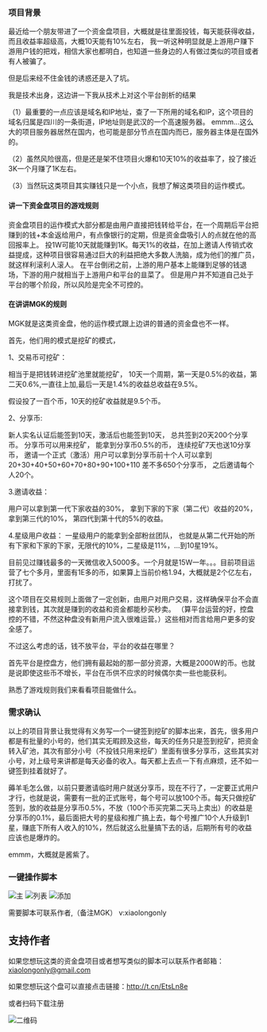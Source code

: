 ### 项目背景

最近给一个朋友带进了一个资金盘项目，大概就是往里面投钱，每天能获得收益，而且收益率超级高，大概10天能有10%左右，
我一听这种明显就是上游用户赚下游用户钱的把戏，相信大家也都明白，也知道一些身边的人有做过类似的项目或者有人被骗了。

但是后来经不住金钱的诱惑还是入了坑。

我是技术出身，这边讲一下我从技术上对这个平台剖析的结果

（1）最重要的一点应该是域名和IP地址，查了一下所用的域名和IP，这个项目的域名归属是四川的一条街道，IP地址则是武汉的一个高速服务器。
emmm...这么大的项目服务器居然在国内，也可能是部分节点在国内而已，服务器主体是在国外的。

（2）虽然风险很高，但是还是架不住项目火爆和10天10%的收益率了，投了接近3K一个月赚了1K左右。

（3）当然玩这类项目其实赚钱只是一个小点，我想了解这类项目的运作模式。

#### 讲一下资金盘项目的游戏规则

资金盘项目的运作模式大部分都是由用户直接把钱转给平台，在一个周期后平台把赚到的钱+本金返给用户，有点像银行的定期，但是资金盘吸引人的点就在他的高回报率上。
投1W可能10天就能赚到1K。每天1%的收益，在加上邀请人传销式收益提成，这种项目很容易通过巨大的利益把绝大多数人洗脑，成为他们的推广员，就这样利滚利人滚人。
在平台倒闭之前，上游的用户基本上能赚到足够的钱退场，下游的用户就相当于上游用户和平台的韭菜了。
但是用户并不知道自己处于平台的哪个阶段，所以风险是完全不可控的。

#### 在讲讲MGK的规则

MGK就是这类资金盘，他的运作模式跟上边讲的普通的资金盘也不一样。

首先，他们用的模式是挖矿的模式，

1️、交易币可挖矿：

相当于是把钱转进挖矿池里就能挖矿，
10天一个周期，第一天是0.5%的收益，第二天0.6%,一直往上加,最后一天是1.4%的收益总收益在9.5%。

假设投了一百个币，10天的挖矿收益就是9.5个币。


2、分享币:

新人实名认证后能签到10天，激活后也能签到10天，
总共签到20天200个分享币。
分享币可以用来挖矿，
能拿到分享币0.5%的币，
连续挖矿7天也送10分享币，
邀请一个正式（激活）用户可以拿到分享币前十个人可以拿到
20+30+40+50+60+70+80+90+100+110 差不多650个分享币，
之后邀请每个人20个。

3.邀请收益：

用户可以拿到第一代下家收益的30%，
拿到下家的下家（第二代）收益的20%，
拿到第三代的10%，
第四代到第十代的5%的收益。

4.星级用户收益：
一星级用户的能拿到全部粉丝团队，
也就是从第二代开始的所有下家和下家的下家，无限代的10%，二星级是11%，...到10星19%。

目前见过赚钱最多的一天微信收入5000多。一个月就是15W一年。。。目前项目运营了七个多月，里面有1E多的币，如果算上当前价格1.94，大概就是2个亿左右，打扰了。

这个项目在交易规则上面做了一定创新，由用户对用户交易，这样确保平台不会直接拿到钱，其次就是赚到的收益和资金都能秒买秒卖。
（算平台运营的好，控盘控的不错，不然这种盘没有新用户流入很难运营。）这些相对而言给用户更多的安全感了。

不过这么考虑的话，钱不放平台，平台的收益在哪里？

首先平台是控盘方，他们拥有最起始的那一部分资源，大概是2000W的币。也就是说即使这些币不增长，平台在币供不应求的时候偶尔卖一些也能获利。

熟悉了游戏规则我们来看看项目能做什么。

### 需求确认

以上的项目背景让我觉得有义务写一个一键签到挖矿的脚本出来，首先，很多用户都是有批量的小号的，他们其实无暇顾及这些，每天的任务只是签到挖矿，把资金转入矿池，其次有部分小号（不投钱只用来挖矿）里面有很多分享币，这些其实对小号，对上级号来讲都是每天必备的收入。每天都上去点一下有点麻烦，还不如一键签到挂着就好了。

薅羊毛怎么做，以前只要邀请临时用户就送分享币，现在不行了，一定要正式用户才行，也就是说，需要有一批的正式账号，每个号可以放100个币。每天只做挖矿签到，放的收益是分享币0.5%，不放（100个币买完第二天马上卖出）的收益是分享币的0.1%，最后面把大号的星级和推广搞上去，每个号推广10个人升级到1星，赚底下所有人收入的10%，然后就这么批量搞下去的话，后期所有号的收益应该也是爆炸的。

emmm，大概就是酱紫了。


### 一键操作脚本

![主](https://github.com/xxxxxxl/MGKProject/blob/master/screen/main.png)
![列表](https://github.com/xxxxxxl/MGKProject/blob/master/screen/list.png)
![添加](https://github.com/xxxxxxl/MGKProject/blob/master/screen/add.png)

需要脚本可联系作者,（备注MGK） v:xiaolongonly


## 支持作者

如果您想玩这类的资金盘项目或者想写类似的脚本可以联系作者邮箱：xiaolongonly@gmail.com

如果您想玩这个盘可以直接点击链接：http://t.cn/EtsLn8e 

或者扫码下载注册

![二维码](https://github.com/xxxxxxl/MGKProject/blob/master/screen/qrcode.jpg)
